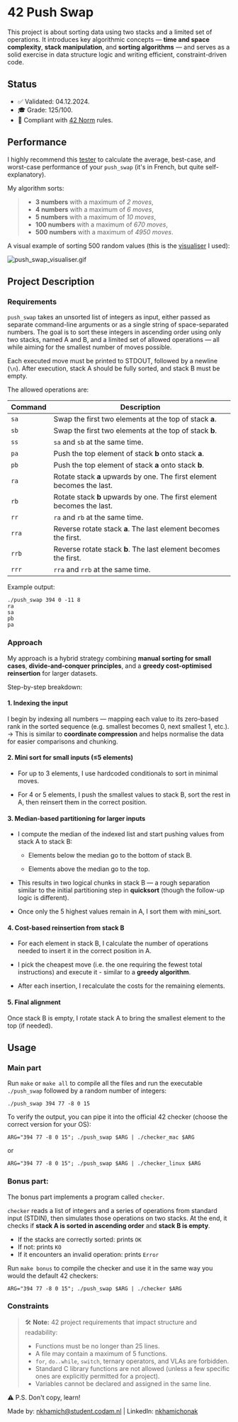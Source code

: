 # 42 Push Swap

This project is about sorting data using two stacks and a limited set of operations. It introduces key algorithmic concepts — **time and space complexity**, **stack manipulation**, and **sorting algorithms** — and serves as a solid exercise in data structure logic and writing efficient, constraint-driven code.

## Status

- ✅ Validated: 04.12.2024.
- 🎓 Grade: 125/100.
- 🚦 Compliant with [42 Norm](#note) rules.

## Performance

I highly recommend this [tester](https://github.com/SimonCROS/push_swap_tester) to calculate the average, best-case, and worst-case performance of your `push_swap` (it's in French, but quite self-explanatory).

My algorithm sorts:

> - **3 numbers** with a maximum of *2 moves*,
> - **4 numbers** with a maximum of *6 moves*,
> - **5 numbers** with a maximum of *10 moves*,
> - **100 numbers** with a maximum of *670 moves*,
> - **500 numbers** with a maximum of *4950 moves*.

A visual example of sorting 500 random values (this is the [visualiser](https://github.com/o-reo/push_swap_visualizer) I used):

![push_swap_visualiser.gif](https://github.com/nkhamichonak/push_swap/blob/main/push_swap_visualiser.gif)

## Project Description

### Requirements

`push_swap` takes an unsorted list of integers as input, either passed as separate command-line arguments or as a single string of space-separated numbers. The goal is to sort these integers in ascending order using only two stacks, named A and B, and a limited set of allowed operations — all while aiming for the smallest number of moves possible.

Each executed move must be printed to STDOUT, followed by a newline (`\n`). After execution, stack A should be fully sorted, and stack B must be empty.

The allowed operations are:

| Command | Description |
|--------|-------------|
| `sa`   | Swap the first two elements at the top of stack **a**. |
| `sb`   | Swap the first two elements at the top of stack **b**. |
| `ss`   | `sa` and `sb` at the same time. |
| `pa`   | Push the top element of stack **b** onto stack **a**. |
| `pb`   | Push the top element of stack **a** onto stack **b**. |
| `ra`   | Rotate stack **a** upwards by one. The first element becomes the last. |
| `rb`   | Rotate stack **b** upwards by one. The first element becomes the last. |
| `rr`   | `ra` and `rb` at the same time. |
| `rra`  | Reverse rotate stack **a**. The last element becomes the first. |
| `rrb`  | Reverse rotate stack **b**. The last element becomes the first. |
| `rrr`  | `rra` and `rrb` at the same time. |

Example output:

```
./push_swap 394 0 -11 8
ra
sa
pb
pa
```

### Approach

My approach is a hybrid strategy combining **manual sorting for small cases**, **divide-and-conquer principles**, and a **greedy cost-optimised reinsertion** for larger datasets.

Step-by-step breakdown:

#### 1. Indexing the input

I begin by indexing all numbers — mapping each value to its zero-based rank in the sorted sequence (e.g. smallest becomes 0, next smallest 1, etc.).
→ This is similar to **coordinate compression** and helps normalise the data for easier comparisons and chunking.

#### 2. Mini sort for small inputs (≤5 elements)

- For up to 3 elements, I use hardcoded conditionals to sort in minimal moves.

- For 4 or 5 elements, I push the smallest values to stack B, sort the rest in A, then reinsert them in the correct position.

#### 3. Median-based partitioning for larger inputs

- I compute the median of the indexed list and start pushing values from stack A to stack B:

	- Elements below the median go to the bottom of stack B.

	- Elements above the median go to the top.

- This results in two logical chunks in stack B — a rough separation similar to the initial partitioning step in **quicksort** (though the follow-up logic is different).

- Once only the 5 highest values remain in A, I sort them with mini_sort.

#### 4. Cost-based reinsertion from stack B

- For each element in stack B, I calculate the number of operations needed to insert it in the correct position in A.

- I pick the cheapest move (i.e. the one requiring the fewest total instructions) and execute it - similar to a **greedy algorithm**.

- After each insertion, I recalculate the costs for the remaining elements.

#### 5. Final alignment

Once stack B is empty, I rotate stack A to bring the smallest element to the top (if needed).

## Usage

### Main part

Run `make` or `make all` to compile all the files and run the executable `./push_swap` followed by a random number of integers:
```
./push_swap 394 77 -8 0 15
```
To verify the output, you can pipe it into the official 42 checker (choose the correct version for your OS):
```
ARG="394 77 -8 0 15"; ./push_swap $ARG | ./checker_mac $ARG
```
or
```
ARG="394 77 -8 0 15"; ./push_swap $ARG | ./checker_linux $ARG
```

### Bonus part:

The bonus part implements a program called `checker`.

`checker` reads a list of integers and a series of operations from standard input (STDIN), then simulates those operations on two stacks. At the end, it checks if **stack A is sorted in ascending order** and **stack B is empty**.

- If the stacks are correctly sorted: prints `OK`
- If not: prints `KO`
- If it encounters an invalid operation: prints `Error`

Run `make bonus` to compile the checker and use it in the same way you would the default 42 checkers:
```
ARG="394 77 -8 0 15"; ./push_swap $ARG | ./checker $ARG
```

### Constraints


<a id="note"></a>

> 🛠️ **Note:**
> 42 project requirements that impact structure and readability:
> - Functions must be no longer than 25 lines.
> - A file may contain a maximum of 5 functions.
> - `for`, `do..while`, `switch`, ternary operators, and VLAs are forbidden.
> - Standard C library functions are not allowed (unless a few specific ones are explicitly permitted for a project).
> - Variables cannot be declared and assigned in the same line.

⚠️ P.S. Don't copy, learn!

Made by: nkhamich@student.codam.nl | LinkedIn: [nkhamichonak](https://www.linkedin.com/in/nkhamichonak/)
